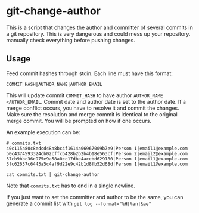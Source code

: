 # git-change-author

This is a script that changes the author and committer of several commits in a git repository.
This is very dangerous and could mess up your repository. manually check everything before pushing changes.

## Usage

Feed commit hashes through stdin. Each line must have this format:

`COMMIT_HASH|AUTHOR_NAME|AUTHOR_EMAIL`

This will update commit `COMMIT_HASH` to have author `AUTHOR_NAME <AUTHOR_EMAIL`. Commit date and author date is set to the author date.
If a merge conflict occurs, you have to resolve it and commit the changes. Make sure the resolution and merge commit is identical to the original merge commit. You will be prompted on how if one occurs.

An example execution can be:

```
# commits.txt
40c115a80c8edcd48a8bc4f1614a06967009b7e9|Person 1|email1@example.com
b0c4374593324cb02cffcb428b2b2b4b18e563cf|Person 2|email2@example.com
57cb9bbc36c975e9a58a0cc17dbe4acebd629180|Person 1|email1@example.com
3fc62637c6443a5c4af9d22e9c42b1d8fb52d68d|Person 1|email1@example.com

```

`cat commits.txt | git-change-author`

Note that `commits.txt` has to end in a single newline.

If you just want to set the committer and author to be the same, you can generate a commit list with `git log --format="%H|%an|&ae"`
